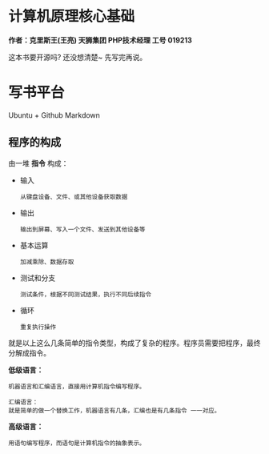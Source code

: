 计算机原理核心基础
============================

**作者：克里斯王(王亮)  天狮集团 PHP技术经理 工号 019213**

这本书要开源吗? 还没想清楚~ 先写完再说。


# 写书平台 #

Ubuntu + Github Markdown

程序的构成
----------

由一堆 **指令** 构成：

  - 输入
    
    `从键盘设备、文件、或其他设备获取数据`
    
  - 输出
  
    `输出到屏幕、写入一个文件、发送到其他设备等`
    
  - 基本运算
  
    `加减乘除、数据存取`
  
  - 测试和分支
  
    `测试条件，根据不同测试结果，执行不同后续指令`
  
  - 循环
  
    `重复执行操作`
    
就是以上这么几条简单的指令类型，构成了复杂的程序。程序员需要把程序，最终分解成指令。

**低级语言：**

  ~~~
  机器语言和汇编语言，直接用计算机指令编写程序。
  
  汇编语言：
  就是简单的做一个替换工作，机器语言有几条，汇编也是有几条指令 一一对应。
  
  ~~~

**高级语言：**

  ~~~
  用语句编写程序，而语句是计算机指令的抽象表示。
  ~~~





